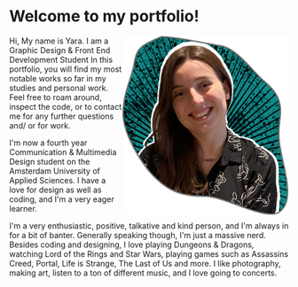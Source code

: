 # Welcome to my portfolio!

<img src="https://github.com/YaraPrins/portfolio/blob/a9979bfdbed56c8a2364c0f6340f1a737c132381/assets/img/afbYaraMain.png " alt="Yara Prins" width="300" align="right"/>

Hi,
My name is Yara.
I am a Graphic Design & Front End Development Student
In this portfolio, you will find my most notable works so far in my studies and personal work. Feel free to roam around, inspect the code, or to contact me for any further questions and/ or for work.

I'm now a fourth year Communication & Multimedia Design student on the Amsterdam University of Applied Sciences. I have a love for design as well as coding, and I'm a very eager learner.

I'm a very enthusiastic, positive, talkative and kind person, and I'm always in for a bit of banter. Generally speaking though, I'm just a massive nerd. Besides coding and designing, I love playing Dungeons & Dragons, watching Lord of the Rings and Star Wars, playing games such as Assassins Creed, Portal, Life is Strange, The Last of Us and more. I like photography, making art, listen to a ton of different music, and I love going to concerts.




